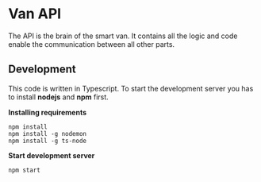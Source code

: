 # Van API

The API is the brain of the smart van. It contains all the logic and code enable the communication between all other parts.

## Development

This code is written in Typescript. To start the development server you has to install **nodejs** and **npm** first.

**Installing requirements**

 ````
npm install
npm install -g nodemon
npm install -g ts-node
````

**Start development server**

````
npm start
`````